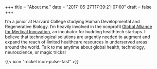 +++
title = "About me."
date = "2017-06-27T17:39:21-07:00"
draft = false
+++

I’m a junior at Harvard College studying Human Developmental and Regenerative Biology. I’m heavily involved in the nonprofit [Global Alliance for Medical Innovation](https://www.harvardgami.org/), an incubator for budding healthtech startups. I believe that technological solutions are urgently needed to augment and expand the reach of limited healthcare resources in underserved areas around the world. Talk to me anytime about global health, technology, neuroscience, or magic tricks!

{{< icon "rocket icon-pulse-fast" >}}